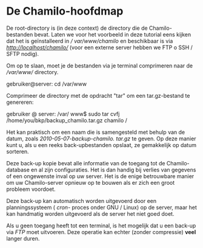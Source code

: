# De Chamilo-hoofdmap

De root-directory is \(in deze context\) de directory die de Chamilo-bestanden bevat. Laten we voor het voorbeeld in deze tutorial eens kijken dat het is geïnstalleerd in _/ var/www/chamilo_ en beschikbaar is via [_http://localhost/chamilo/_](http://localhost/chamilo/) \(voor een externe server hebben we FTP o SSH / SFTP nodig\).

Om op te slaan, moet je de bestanden via je terminal comprimeren naar de _/var/www/_ directory.

gebruiker@server: cd /var/www

Comprimeer de directory met de opdracht "tar" om een tar.gz-bestand te genereren:

gebruiker @ server: /var/ www$ sudo tar cvfj /home/you/bkp/backup\_chamilo.tar.gz chamilo /

Het kan praktisch om een naam die is samengesteld met behulp van de datum, zoals _2010-05-07-backup-chamilo._ _tar.gz_ te geven. Op deze manier kunt u, als u een reeks back-upbestanden opslaat, ze gemakkelijk op datum sorteren.

Deze back-up kopie bevat alle informatie van de toegang tot de Chamilo-database en al zijn configuraties. Het is dan handig bij verlies van gegevens of een ongewenste inval op uw server. Het is de enige betrouwbare manier om uw Chamilo-server opnieuw op te bouwen als er zich een groot probleem voordoet.

Deze back-up kan automatisch worden uitgevoerd door een planningssysteem \( _cron-_ proces onder GNU / Linux\) op de server, maar het kan handmatig worden uitgevoerd als de server het niet goed doet.

Als u geen toegang heeft tot een terminal, is het mogelijk dat u een back-up via _FTP_ moet uitvoeren. Deze operatie kan echter \(zonder compressie\) **veel** langer duren.


